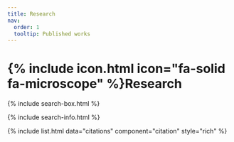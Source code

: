 ```yaml
---
title: Research
nav:
  order: 1
  tooltip: Published works
---
```


# {% include icon.html icon="fa-solid fa-microscope" %}Research

{% include search-box.html %}

{% include search-info.html %}

{% include list.html data="citations" component="citation" style="rich" %}
